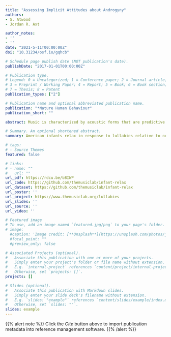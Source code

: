 ```yaml
---
title: "Assessing Implicit Attitudes about Androgyny"
authors:
- S. Atwood
- Jordan R. Axt

author_notes:
- ''
- ''
date: "2021-5-11T00:00:00Z"
doi: "10.31234/osf.io/gqhcb"

# Schedule page publish date (NOT publication's date).
publishDate: "2017-01-01T00:00:00Z"

# Publication type.
# Legend: 0 = Uncategorized; 1 = Conference paper; 2 = Journal article;
# 3 = Preprint / Working Paper; 4 = Report; 5 = Book; 6 = Book section;
# 7 = Thesis; 8 = Patent
publication_types: ["2"]

# Publication name and optional abbreviated publication name.
publication: "*Nature Human Behaviour"
publication_short: ""

abstract: Music is characterized by acoustic forms that are predictive of its behavioural functions. For example, adult listeners accurately identify unfamiliar lullabies as infant-directed on the basis of their musical features alone. This property could reflect a function of listeners’ experiences, the basic design of the human mind, or both. Here, we show that US infants (N = 144) relax in response to eight unfamiliar foreign lullabies, relative to matched non-lullaby songs from other foreign societies, as indexed by heart rate, pupillometry and electrodermal activity. They do so consistently throughout the first year of life, suggesting that the response is not a function of their musical experiences, which are limited relative to those of adults. The infants’ parents overwhelmingly chose lullabies as the songs that they would use to calm their fussy infant, despite their unfamiliarity. Together, these findings suggest that infants may be predisposed to respond to common features of lullabies found in different cultures.

# Summary. An optional shortened abstract.
summary: American infants relax in response to lullabies relative to non-lullabies, even when music is drawn from different cultures and sung in foreign languages.

# tags:
# - Source Themes
featured: false

# links:
# - name: ""
#   url: ""
url_pdf: https://rdcu.be/b8IWP
url_code: https://github.com/themusiclab/infant-relax
url_dataset: https://github.com/themusiclab/infant-relax
url_poster: ''
url_project: https://www.themusiclab.org/lullabies
url_slides: ''
url_source: ''
url_video: ''

# Featured image
# To use, add an image named `featured.jpg/png` to your page's folder. 
# image:
  #caption: 'Image credit: [**Unsplash**](https://unsplash.com/photos/jdD8gXaTZsc)'
  #focal_point: ""
  #preview_only: false

# Associated Projects (optional).
#   Associate this publication with one or more of your projects.
#   Simply enter your project's folder or file name without extension.
#   E.g. `internal-project` references `content/project/internal-project/index.md`.
#   Otherwise, set `projects: []`.
projects: []

# Slides (optional).
#   Associate this publication with Markdown slides.
#   Simply enter your slide deck's filename without extension.
#   E.g. `slides: "example"` references `content/slides/example/index.md`.
#   Otherwise, set `slides: ""`.
slides: example
---
```


{{% alert note %}}
Click the *Cite* button above to import publication metadata into reference management software.
{{% /alert %}}

